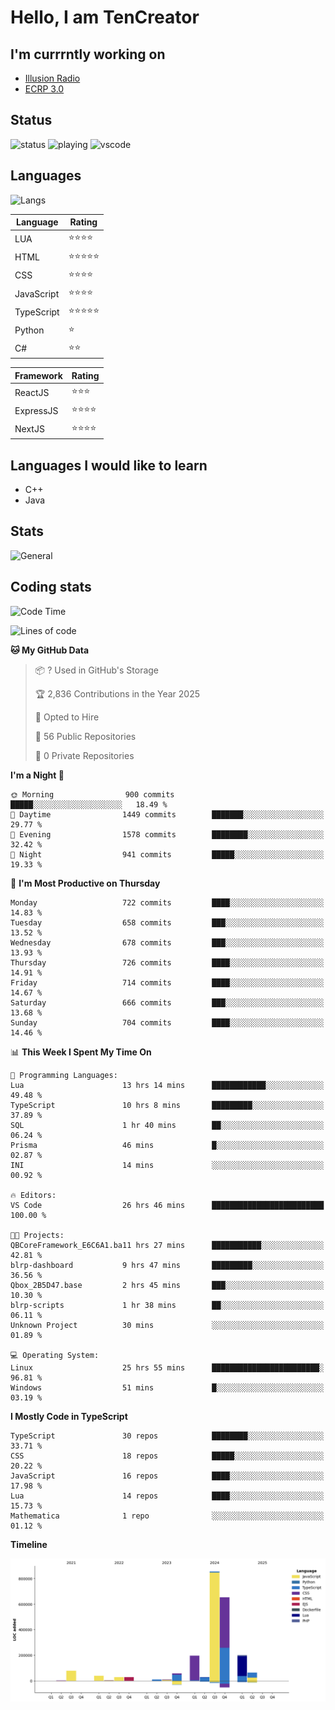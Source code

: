 # Hello, I am TenCreator

## I'm currrntly working on
- [Illusion Radio](https://illusionradio.co.uk/)
- [ECRP 3.0](http://github.com/Emerald-Coast-Roleplay/)

## Status
![status](https://api.statusbadges.me/badge/status/518334475038359555?simple=true&style=for-the-badge)
![playing](https://api.statusbadges.me/badge/playing/518334475038359555?style=for-the-badge)
![vscode](https://api.statusbadges.me/badge/vscode/518334475038359555?style=for-the-badge)

## Languages
![Langs](https://github-readme-stats.vercel.app/api/top-langs/?username=tencreator&layout=compact&theme=radical)


|Language|Rating|
|--------|------|
|LUA|⭐️⭐️⭐️⭐️|
|HTML|⭐️⭐️⭐️⭐️⭐️|
|CSS|⭐️⭐️⭐️⭐️|
|JavaScript|⭐️⭐️⭐️⭐️|
|TypeScript|⭐️⭐️⭐️⭐️⭐️|
|Python|⭐️|
|C#|⭐️⭐️ |

|Framework|Rating|
|--------|------|
|ReactJS|⭐️⭐️⭐|
|ExpressJS|⭐️⭐️⭐️⭐️|
|NextJS|⭐️⭐️⭐⭐️|

## Languages I would like to learn
- C++
- Java

## Stats
![General](https://github-readme-stats.vercel.app/api?username=tencreator&show_icons=true&theme=radical)

## Coding stats

<!--START_SECTION:waka-->
![Code Time](http://img.shields.io/badge/Code%20Time-575%20hrs%202%20mins-blue)

![Lines of code](https://img.shields.io/badge/From%20Hello%20World%20I%27ve%20Written-2.3%20million%20lines%20of%20code-blue)

**🐱 My GitHub Data** 

> 📦 ? Used in GitHub's Storage 
 > 
> 🏆 2,836 Contributions in the Year 2025
 > 
> 💼 Opted to Hire
 > 
> 📜 56 Public Repositories 
 > 
> 🔑 0 Private Repositories 
 > 
**I'm a Night 🦉** 

```text
🌞 Morning                900 commits         █████░░░░░░░░░░░░░░░░░░░░   18.49 % 
🌆 Daytime                1449 commits        ███████░░░░░░░░░░░░░░░░░░   29.77 % 
🌃 Evening                1578 commits        ████████░░░░░░░░░░░░░░░░░   32.42 % 
🌙 Night                  941 commits         █████░░░░░░░░░░░░░░░░░░░░   19.33 % 
```
📅 **I'm Most Productive on Thursday** 

```text
Monday                   722 commits         ████░░░░░░░░░░░░░░░░░░░░░   14.83 % 
Tuesday                  658 commits         ███░░░░░░░░░░░░░░░░░░░░░░   13.52 % 
Wednesday                678 commits         ███░░░░░░░░░░░░░░░░░░░░░░   13.93 % 
Thursday                 726 commits         ████░░░░░░░░░░░░░░░░░░░░░   14.91 % 
Friday                   714 commits         ████░░░░░░░░░░░░░░░░░░░░░   14.67 % 
Saturday                 666 commits         ███░░░░░░░░░░░░░░░░░░░░░░   13.68 % 
Sunday                   704 commits         ████░░░░░░░░░░░░░░░░░░░░░   14.46 % 
```


📊 **This Week I Spent My Time On** 

```text
💬 Programming Languages: 
Lua                      13 hrs 14 mins      ████████████░░░░░░░░░░░░░   49.48 % 
TypeScript               10 hrs 8 mins       █████████░░░░░░░░░░░░░░░░   37.89 % 
SQL                      1 hr 40 mins        ██░░░░░░░░░░░░░░░░░░░░░░░   06.24 % 
Prisma                   46 mins             █░░░░░░░░░░░░░░░░░░░░░░░░   02.87 % 
INI                      14 mins             ░░░░░░░░░░░░░░░░░░░░░░░░░   00.92 % 

🔥 Editors: 
VS Code                  26 hrs 46 mins      █████████████████████████   100.00 % 

🐱‍💻 Projects: 
QBCoreFramework_E6C6A1.ba11 hrs 27 mins      ███████████░░░░░░░░░░░░░░   42.81 % 
blrp-dashboard           9 hrs 47 mins       █████████░░░░░░░░░░░░░░░░   36.56 % 
Qbox_2B5D47.base         2 hrs 45 mins       ███░░░░░░░░░░░░░░░░░░░░░░   10.30 % 
blrp-scripts             1 hr 38 mins        ██░░░░░░░░░░░░░░░░░░░░░░░   06.11 % 
Unknown Project          30 mins             ░░░░░░░░░░░░░░░░░░░░░░░░░   01.89 % 

💻 Operating System: 
Linux                    25 hrs 55 mins      ████████████████████████░   96.81 % 
Windows                  51 mins             █░░░░░░░░░░░░░░░░░░░░░░░░   03.19 % 
```

**I Mostly Code in TypeScript** 

```text
TypeScript               30 repos            ████████░░░░░░░░░░░░░░░░░   33.71 % 
CSS                      18 repos            █████░░░░░░░░░░░░░░░░░░░░   20.22 % 
JavaScript               16 repos            ████░░░░░░░░░░░░░░░░░░░░░   17.98 % 
Lua                      14 repos            ████░░░░░░░░░░░░░░░░░░░░░   15.73 % 
Mathematica              1 repo              ░░░░░░░░░░░░░░░░░░░░░░░░░   01.12 % 
```



**Timeline**

![Lines of Code chart](https://raw.githubusercontent.com/tencreator/tencreator/main/assets/bar_graph.png)


<!--END_SECTION:waka-->
